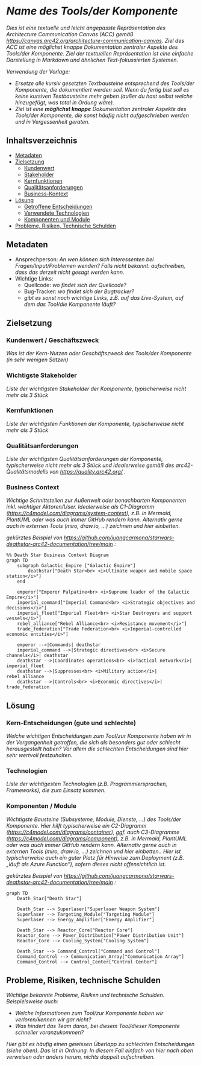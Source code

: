 # _Name des Tools/der Komponente_

_Dies ist eine textuelle und leicht angepasste Repräsentation des Architecture Communication Canvas (ACC) gemäß https://canvas.arc42.org/architecture-communication-canvas. Ziel des ACC ist eine möglichst knappe Dokumentation zentraler Aspekte des Tools/der Komponente. Ziel der texttuellen Repräsentation ist eine einfache Darstellung in Markdown und ähnlichen Text-fokussierten Systemen._

_Verwendung der Vorlage:_
* _Ersetze alle kursiv gesetzten Textbausteine entsprechend des Tools/der Komponente, die dokumentiert werden soll. Wenn du fertig bist soll es keine kursiven Textbausteine mehr geben (außer du hast selbst welche hinzugefügt, was total in Ordung wäre)._
* _Ziel ist eine **möglichst knappe** Dokumentation zentraler Aspekte des Tools/der Komponente, die sonst häufig nicht aufgeschrieben werden und in Vergessenheit geraten._

## Inhaltsverzeichnis

* [Metadaten](#metadata)
* [Zielsetzung](#zielsetzung)
    * [Kundenwert](#kundenwert)
    * [Stakeholder](#stakeholder)
    * [Kernfunktionen](#features)
    * [Qualitätsanforderungen](#qanf)
    * [Business-Kontext](#bcontext)
* [Lösung](#loesung)
    * [Getroffene Entscheidungen](#entscheidungen)
    * [Verwendete Technologien](#technologien)
    * [Komponenten und Module](#komponenten)
* [Probleme, Risiken, Technische Schulden](#probleme)

## Metadaten <a id="metadata"/>

* Ansprechperson: _An wen können sich Interessenten bei Fragen/Input/Problemen wenden? Falls nicht bekannt: aufschreiben, dass das derzeit nicht gesagt werden kann._
* Wichtige Links:
    * Quellcode: _wo findet sich der Quellcode?_
    * Bug-Tracker: _wo findet sich der Bugtracker?_
    * _gibt es sonst noch wichtige Links, z.B. auf das Live-System, auf dem das Tool/die Komponente läuft?_

## Zielsetzung <a id="zielsetzung"/>

### Kundenwert / Geschäftszweck <a id="kundenwert"/>


_Was ist der Kern-Nutzen oder Geschäftszweck des Tools/der Komponente (in sehr wenigen Sätzen)_

### Wichtigste Stakeholder <a id="stakeholder"/>

_Liste der wichtigsten Stakeholder der Komponente, typischerweise nicht mehr als 3 Stück_

### Kernfunktionen <a id="features"/>

_Liste der wichtigsten Funktionen der Komponente, typischerweise nicht mehr als 3 Stück_

### Qualitätsanforderungen <a id="qanf"/>

_Liste der wichtigsten Qualitätsanforderungen der Komponente, typischerweise nicht mehr als 3 Stück und idealerweise gemäß des arc42-Qualitätsmodells von https://quality.arc42.org/ ._

### Business Context <a id="bcontext"/>

_Wichtige Schnittstellen zur Außenwelt oder benachbarten Komponenten inkl. wichtiger Aktoren/User. Idealerweise als C1-Diagramm (https://c4model.com/diagrams/system-context), z.B. in Mermaid, PlantUML oder was auch immer GitHub rendern kann. Alternativ gerne auch in externen Tools (miro, draw.io, ...) zeichnen und hier einbetten._

_gekürztes Beispiel von https://github.com/juangcarmona/starwars-deathstar-arc42-documentation/tree/main :_

```mermaid
%% Death Star Business Context Diagram
graph TD
    subgraph Galactic_Empire ["Galactic Empire"]
        deathstar["Death Star<br> <i>Ultimate weapon and mobile space station</i>"]
    end

    emperor["Emperor Palpatine<br> <i>Supreme leader of the Galactic Empire</i>"]
    imperial_command["Imperial Command<br> <i>Strategic objectives and decisions</i>"]
    imperial_fleet["Imperial Fleet<br> <i>Star Destroyers and support vessels</i>"]
    rebel_alliance["Rebel Alliance<br> <i>Resistance movement</i>"]
    trade_federation["Trade Federation<br> <i>Imperial-controlled economic entities</i>"]

    emperor -->|Commands| deathstar
    imperial_command -->|Strategic directives<br> <i>Secure channels</i>| deathstar
    deathstar -->|Coordinates operations<br> <i>Tactical network</i>| imperial_fleet
    deathstar -->|Suppresses<br> <i>Military action</i>| rebel_alliance
    deathstar -->|Controls<br> <i>Economic directives</i>| trade_federation
```

## Lösung <a id="loesung"/>

### Kern-Entscheidungen (gute und schlechte) <a id="entscheidungen"/>

_Welche wichtigen Entscheidungen zum Tool/zur Komponente haben wir in der Vergangenheit getroffen, die sich als besonders gut oder schlecht herausgestellt haben? Vor allem die schlechten Entscheidungen sind hier sehr wertvoll festzuhalten._

### Technologien <a id="technologien"/>

_Liste der wichtigesten Technologien (z.B. Programmiersprachen, Frameworks), die zum Einsatz kommen._

### Komponenten / Module <a id="komponenten"/>

_Wichtigste Bausteine (Subsysteme, Module, Dienste, ...) des Tools/der Komponente. Hier hilft typischerweise ein C2-Diagramm (https://c4model.com/diagrams/container), ggf. auch C3-Diagramme (https://c4model.com/diagrams/component), z.B. in Mermaid, PlantUML oder was auch immer GitHub rendern kann. Alternativ gerne auch in externen Tools (miro, draw.io, ...) zeichnen und hier einbetten.. Hier ist typischerweise auch ein guter Platz für Hinweise zum Deployment (z.B. „läuft als Azure Function“), sofern dieses nicht offensichtlich ist._

_gekürztes Beispiel von https://github.com/juangcarmona/starwars-deathstar-arc42-documentation/tree/main :_

```mermaid
graph TD
    Death_Star["Death Star"]

    Death_Star --> Superlaser["Superlaser Weapon System"]
    Superlaser --> Targeting_Module["Targeting Module"]
    Superlaser --> Energy_Amplifier["Energy Amplifier"]

    Death_Star --> Reactor_Core["Reactor Core"]
    Reactor_Core --> Power_Distribution["Power Distribution Unit"]
    Reactor_Core --> Cooling_System["Cooling System"]

    Death_Star --> Command_Control["Command and Control"]
    Command_Control --> Communication_Array["Communication Array"]
    Command_Control --> Control_Center["Control Center"]

```

## Probleme, Risiken, technische Schulden <a id="probleme"/>

_Wichtige bekannte Probleme, Risiken und technische Schulden._
_Beispielsweise auch:_
* _Welche Informationen zum Tool/zur Komponente haben wir verloren/kennen wir gar nicht?_
* _Was hindert das Team daran, bei diesem Tool/dieser Komponente schneller voranzukommen?_

_Hier gibt es häufig einen gewissen Überlapp zu schlechten Entscheidungen (siehe oben). Das ist in Ordnung. In diesem Fall einfach von hier nach oben verweisen oder anders herum, nichts doppelt aufschreiben._
